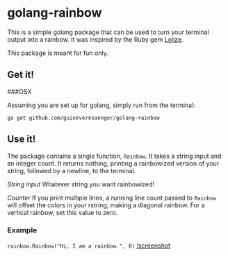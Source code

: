 # golang-rainbow

This is a simple golang package that can be used to turn your terminal output into a rainbow. It was inspired by the Ruby gem [Lolize](https://github.com/miaout17/lolize).

This package is meant for fun only.

## Get it!
###OSX

Assuming you are set up for golang, simply run from the terminal:

`go get github.com/guineveresaenger/golang-rainbow`

## Use it!
The package contains a single function, `Rainbow`. It takes a string input and an integer count. It returns nothing, printing a rainbowized version of your string, followed by a newline, to the terminal.

_String input_
Whatever string you want rainbowized!

_Counter_
If you print multiple lines, a running line count passed to `Rainbow` will offset the colors in your rstring, making a diagonal rainbow. For a vertical rainbow, set this value to zero.


### Example

`rainbow.Rainbow("Hi, I am a rainbow.", 0)` [!screenshot](./example-line.png)